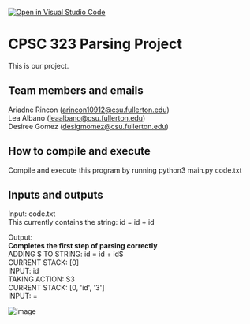 [![Open in Visual Studio Code](https://classroom.github.com/assets/open-in-vscode-c66648af7eb3fe8bc4f294546bfd86ef473780cde1dea487d3c4ff354943c9ae.svg)](https://classroom.github.com/online_ide?assignment_repo_id=7721652&assignment_repo_type=AssignmentRepo)
# CPSC 323 Parsing Project

This is our project.

## Team members and emails

Ariadne Rincon (arincon10912@csu.fullerton.edu)  
Lea Albano (leaalbano@csu.fullerton.edu)  
Desiree Gomez (desigmomez@csu.fullerton.edu)  

## How to compile and execute

Compile and execute this program by running python3 main.py code.txt  

## Inputs and outputs
Input: code.txt  
This currently contains the string: id = id + id  

Output:  
**Completes the first step of parsing correctly**  
ADDING $ TO STRING: id = id + id$  
CURRENT STACK: [0]  
INPUT: id  
TAKING ACTION: S3  
CURRENT STACK: [0, 'id', '3']  
INPUT: =  

![image](https://user-images.githubusercontent.com/54596709/168888352-f4522dda-e0c9-46c8-b85b-159557e9b05d.png)
